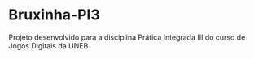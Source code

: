 # Bruxinha-PI3
 Projeto desenvolvido para a disciplina Prática Integrada III do curso de Jogos Digitais da UNEB
